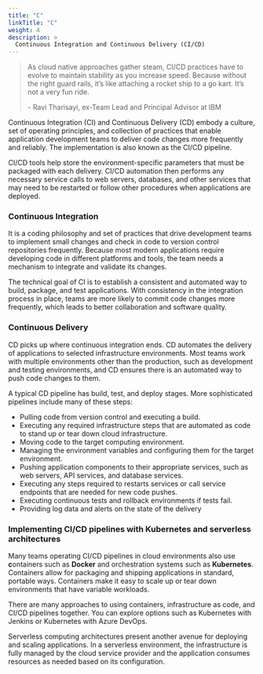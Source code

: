 ```yaml
---
title: "C"
linkTitle: "C"
weight: 4
description: >
  Continuous Integration and Continuous Delivery (CI/CD)
---
```


<!-- {{% pageinfo %}}
CI/CD
{{% /pageinfo %}} -->

> As cloud native approaches gather steam, CI/CD practices have to evolve to maintain stability as you increase speed. Because without the right guard rails, it’s like attaching a rocket ship to a go kart. It’s not a very fun ride.
>
> \- Ravi Tharisayi, ex-Team Lead and Principal Advisor at IBM

Continuous Integration (CI) and Continuous Delivery (CD) embody a culture, set of operating principles, and collection of practices that enable application development teams to deliver code changes more frequently and reliably. The implementation is also known as the CI/CD pipeline.

CI/CD tools help store the environment-specific parameters that must be packaged with each delivery. CI/CD automation then performs any necessary service calls to web servers, databases, and other services that may need to be restarted or follow other procedures when applications are deployed.

### Continuous Integration

It is a coding philosophy and set of practices that drive development teams to implement small changes and check in code to version control repositories frequently. Because most modern applications require developing code in different platforms and tools, the team needs a mechanism to integrate and validate its changes.

The technical goal of CI is to establish a consistent and automated way to build, package, and test applications. With consistency in the integration process in place, teams are more likely to commit code changes more frequently, which leads to better collaboration and software quality.


### Continuous Delivery 

CD picks up where continuous integration ends. CD automates the delivery of applications to selected infrastructure environments. Most teams work with multiple environments other than the production, such as development and testing environments, and CD ensures there is an automated way to push code changes to them.

A typical CD pipeline has build, test, and deploy stages. More sophisticated pipelines include many of these steps:

- Pulling code from version control and executing a build.
- Executing any required infrastructure steps that are automated as code to stand up or tear down cloud infrastructure.
- Moving code to the target computing environment.
- Managing the environment variables and configuring them for the target environment.
- Pushing application components to their appropriate services, such as web servers, API services, and database services.
- Executing any steps required to restarts services or call service endpoints that are needed for new code pushes.
- Executing continuous tests and rollback environments if tests fail.
- Providing log data and alerts on the state of the delivery

### Implementing CI/CD pipelines with Kubernetes and serverless architectures 

Many teams operating CI/CD pipelines in cloud environments also use **c**ontainers such as **Docker** and orchestration systems such as **Kubernetes**. Containers allow for packaging and shipping applications in standard, portable ways. Containers make it easy to scale up or tear down environments that have variable workloads.

There are many approaches to using containers, infrastructure as code, and CI/CD pipelines together. You can explore options such as Kubernetes with Jenkins or Kubernetes with Azure DevOps.

Serverless computing architectures present another avenue for deploying and scaling applications. In a serverless environment, the infrastructure is fully managed by the cloud service provider and the application consumes resources as needed based on its configuration. 


